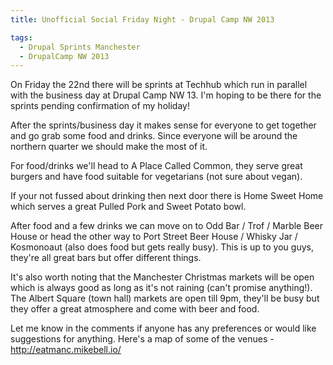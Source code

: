 ```yaml
---
title: Unofficial Social Friday Night - Drupal Camp NW 2013

tags:
  - Drupal Sprints Manchester
  - DrupalCamp NW 2013
---
```

On Friday the 22nd there will be sprints at Techhub which run in parallel with the business day at Drupal Camp NW 13. I'm hoping to be there for the sprints pending confirmation of my holiday!

After the sprints/business day it makes sense for everyone to get together and go grab some food and drinks. Since everyone will be around the northern quarter we should make the most of it.

For food/drinks we'll head to A Place Called Common, they serve great burgers and have food suitable for vegetarians (not sure about vegan).

If your not fussed about drinking then next door there is Home Sweet Home which serves a great Pulled Pork and Sweet Potato bowl.

After food and a few drinks we can move on to Odd Bar / Trof / Marble Beer House or head the other way to Port Street Beer House / Whisky Jar / Kosmonoaut (also does food but gets really busy). This is up to you guys, they're all great bars but offer different things.

It's also worth noting that the Manchester Christmas markets will be open which is always good as long as it's not raining (can't promise anything!). The Albert Square (town hall) markets are open till 9pm, they'll be busy but they offer a great atmosphere and come with beer and food.

Let me know in the comments if anyone has any preferences or would like suggestions for anything. Here's a map of some of the venues - http://eatmanc.mikebell.io/

